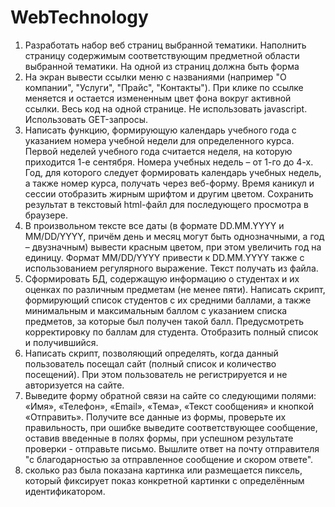 # WebTechnology
1. Разработать набор веб страниц выбранной тематики. Наполнить страницу содержимым соответствующим предметной области выбранной тематики. На одной из страниц должна быть форма
2. На экран вывести ссылки меню с названиями (например "О компании", "Услуги", "Прайс", "Контакты"). При клике по ссылке меняется и остается измененным цвет фона вокруг активной ссылки. Весь код на одной странице. Не использовать javascript. Использовать GET-запросы.
3. Написать функцию, формирующую календарь учебного года с указанием номера учебной недели для определенного курса. Первой неделей учебного года считается неделя, на которую приходится 1-е сентября. Номера учебных недель – от 1-го до 4-х. Год, для которого следует формировать календарь учебных недель, а также номер курса, получать через веб-форму. Время каникул и сессии отобразить жирным шрифтом и другим цветом. Сохранить результат в текстовый html-файл для последующего просмотра в браузере.
4. В произвольном тексте все даты (в формате DD.MM.YYYY и MM/DD/YYYY, причём день и месяц могут быть однозначными, а год – двузначным) вывести красным цветом, при этом увеличить год на единицу. Формат MM/DD/YYYY привести к DD.MM.YYYY также с использованием регулярного выражение. Текст получать из файла.
5. Cформировать БД, содержащую информацию о студентах и их оценках по различным предметам (не менее пяти). Написать скрипт, формирующий список студентов с их средними баллами, а также минимальным и максимальным баллом с указанием списка предметов, за
которые был получен такой балл. Предусмотреть корректировку по баллам для студента. Отобразить полный список и получившийся.
6. Написать скрипт, позволяющий определять, когда данный пользователь посещал сайт (полный список и количество посещений). При этом пользователь не регистрируется и не авторизуется на сайте.
7. Выведите форму обратной связи на сайте со следующими полями: «Имя», «Телефон», «Email», «Тема», «Текст сообщения» и кнопкой «Отправить». Получите все данные из формы, проверьте их правильность, при ошибке выведите соответствующее сообщение, оставив введенные в полях формы, при успешном результате проверки - отправьте письмо. Вышлите ответ на почту отправителя "с благодарностью за отправленное сообщение и скором ответе".
8. сколько раз была показана картинка или размещается пиксель, который фиксирует показ конкретной картинки с определённым идентификатором.

